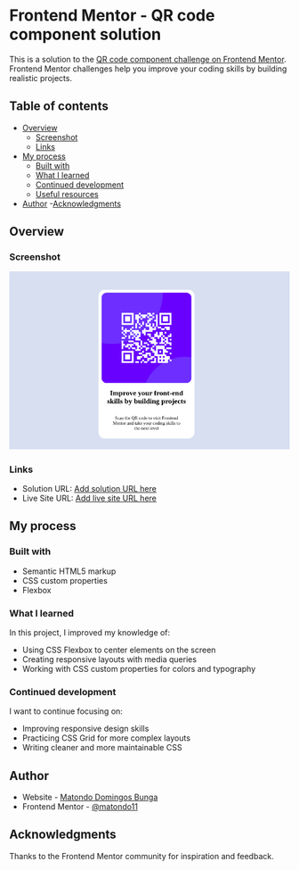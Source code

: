 # Frontend Mentor - QR code component solution

This is a solution to the [QR code component challenge on Frontend Mentor](https://www.frontendmentor.io/challenges/qr-code-component-iux_sIO_H). Frontend Mentor challenges help you improve your coding skills by building realistic projects.

## Table of contents

- [Overview](#overview)
  - [Screenshot](#screenshot)
  - [Links](#links)
- [My process](#my-process)
  - [Built with](#built-with)
  - [What I learned](#what-i-learned)
  - [Continued development](#continued-development)
  - [Useful resources](#useful-resources)
- [Author](#author) -[Acknowledgments](#Acknowledgments)

## Overview

### Screenshot

![](./screenshot.png)

### Links

- Solution URL: [Add solution URL here](https://github.com/matondo11/qr-code-component-main.git)
- Live Site URL: [Add live site URL here](https://matondo11.github.io/qr-code-component-main/)

## My process

### Built with

- Semantic HTML5 markup
- CSS custom properties
- Flexbox

### What I learned

In this project, I improved my knowledge of:

- Using CSS Flexbox to center elements on the screen
- Creating responsive layouts with media queries
- Working with CSS custom properties for colors and typography

### Continued development

I want to continue focusing on:

- Improving responsive design skills
- Practicing CSS Grid for more complex layouts
- Writing cleaner and more maintainable CSS

## Author

- Website - [Matondo Domingos Bunga](https://www.your-site.com)
- Frontend Mentor - [@matondo11](https://www.frontendmentor.io/profile/yourusername)

## Acknowledgments

Thanks to the Frontend Mentor community for inspiration and feedback.
